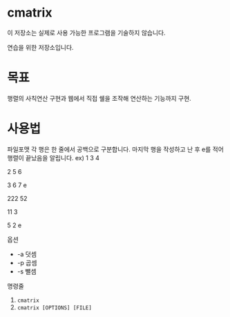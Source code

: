 # cmatrix

이 저장소는 실제로 사용 가능한 프로그램을 기술하지 않습니다.

연습을 위한 저장소입니다.

# 목표
행렬의 사칙연산 구현과 웹에서 직접 쉘을 조작해 연산하는 기능까지 구현.

# 사용법

파일포맷
각 행은 한 줄에서 공백으로 구분합니다.
마지막 행을 작성하고 난 후 e를 적어 행렬이 끝났음을 알립니다.
ex)
1 3 4

2 5 6

3 6 7
e

222 52

11 3

5 2
e

옵션
* -a 덧셈
* -p 곱셈
* -s 뺄셈

명령줄
1. `cmatrix`
2. `cmatrix [OPTIONS] [FILE]`

